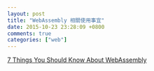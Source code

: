 ```yaml
---
layout: post
title: "WebAssembly 相關使用事宜"
date: 2015-10-23 23:28:09 +0800
comments: true
categories: ["web"]
---
```



<!-- more -->


[7 Things You Should Know About WebAssembly]

[7 Things You Should Know About WebAssembly]:https://auth0.com/blog/2015/10/14/7-things-you-should-know-about-web-assembly/